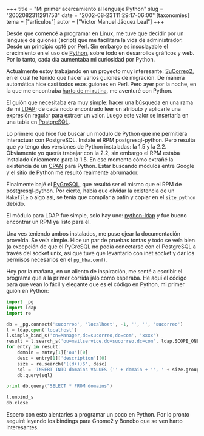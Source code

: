 +++
title = "Mi primer acercamiento al lenguaje Python"
slug = "2002082311291753"
date = "2002-08-23T11:29:17-06:00"
[taxonomies]
tema = ["articulos"]
autor = ["Víctor Manuel Jáquez Leal"]
+++

Desde que comencé a programar en Linux, me tuve que decidir por un lenguaje de
guiones (script) que me facilitara la vida de administrador. Desde un principio
opté por [Perl](http://www.perl.org). Sin embargo es insoslayable el crecimiento
en el uso de [Python](http://www.python.org), sobre todo en desarrollos gráficos
y web. Por lo tanto, cada día aumentaba mi curiosidad por Python.

<!-- more -->

Actualmente estoy trabajando en un proyecto muy interesante:
[SuCorreo2](http://red.coral.com.mx/ceyusa/projects/sucorreo2/index.html), en el
cual he tenido que hacer varios guiones de migración. De manera automática hice
casi todos esos guiones en Perl. Pero ayer por la noche, en la que me encontraba
[harto de mi rutina](http://red.coral.com.mx/ceyusa/index.asp?op=activitylog),
me aventuré con Python.

El guión que necesitaba era muy simple: hacer una búsqueda en una rama de mi
[LDAP](http://www.openldap.org); de cada nodo encontrado leer un atributo y
aplicarle una expresión regular para extraer un valor. Luego este valor se
insertaría en una tabla en [PostgreSQL](http://www.postgresql.org).

Lo primero que hice fue buscar un módulo de Python que me permitiera interactuar
con PostgreSQL. Instalé el RPM postgresql-python. Pero resulta que yo tengo dos
versiones de Python instaladas: la 1.5 y la 2.2. Obviamente yo quería trabajar
con la 2.2, sin embargo el RPM estaba instalado únicamente para la 1.5. En ese
momento cómo extrañé la existencia de un [CPAN](http://www.cpan.org) para
Python. Estar buscando módulos entre Google y el sitio de Python me resultó
realmente abrumador.

Finalmente bajé el [PyGreSQL](http://www.druid.net/pygresql/), que resultó ser
el mismo que el RPM de postgresql-python. Por cierto, había que olvidar la
existencia de un `Makefile` o algo así, se tenía que compilar a patín y copiar
en el `site_python` debido.

El módulo para LDAP fue simple, solo hay uno:
[python-ldap](http://python-ldap.sourceforge.net/) y fue bueno encontrar un RPM
ya listo para él.

Una ves teniendo ambos instalados, me puse ojear la documentación proveída. Se
veía simple. Hice un par de pruebas tontas y todo se veía bien (a excepción de
que el PyGreSQL no podía conectarse con el PostgreSQL a través del socket unix,
así que tuve que levantarlo con inet socket y dar los permisos necesarios en el
`pg_hba.conf`).

Hoy por la mañana, en un aliento de inspiración, me senté a escribir el programa
que a la primer corrida jaló como esperaba. He aquí el código para que vean lo
fácil y elegante que es el código en Python, mi primer guión en Python:

```python
import _pg
import ldap
import re

db = _pg.connect('sucorreo', 'localhost', -1, '', '', 'sucorreo')
l = ldap.open('localhost')
l.simple_bind_s('cn=Manager,dc=sucorreo,dc=com', 'xxxx')
result = l.search_s('ou=mailservice,dc=sucorreo,dc=com', ldap.SCOPE_ONELEVEL, '(objectclass=organizationalUnit)')
for entry in result:
    domain = entry[1]['ou'][0]
    desc = entry[1]['description'][0]
    size = re.search('((d+))$', desc)
    sql = 'INSERT INTO domains VALUES ('' + domain + '', ' + size.group(1) + ')'
    db.query(sql)

print db.query("SELECT * FROM domains")

l.unbind_s
db.close
```

Espero con esto alentarles a programar un poco en Python. Por lo pronto seguiré
leyendo los bindings para Gnome2 y Bonobo que se ven harto interesantes.
